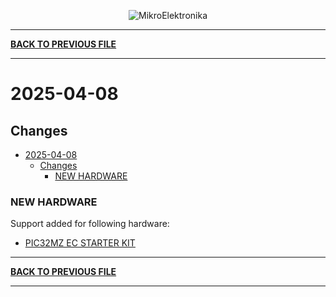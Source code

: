 <p align="center">
  <img src="http://www.mikroe.com/img/designs/beta/logo_small.png?raw=true" alt="MikroElektronika"/>
</p>

---

**[BACK TO PREVIOUS FILE](../changelog.md)**

---

# 2025-04-08

## Changes

- [2025-04-08](#2025-04-08)
  - [Changes](#changes)
    - [NEW HARDWARE](#new-hardware)

### NEW HARDWARE

Support added for following hardware:

+ [PIC32MZ EC STARTER KIT](https://mplab-discover.microchip.com/v2/item/com.microchip.portal.evalboard/com.microchip.subcategories.modules-and-peripherals.communication.can.Others/mcu08.dm320006/1.0.0?view=about)

---

**[BACK TO PREVIOUS FILE](../changelog.md)**

---
